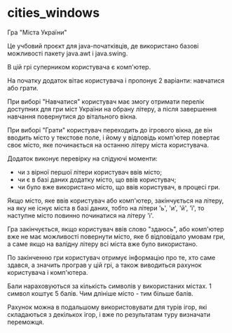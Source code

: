 # cities_windows
Гра "Міста України"

Це учбовий проєкт для java-початківців, де використано базові можливості пакету java.awt і java.swing.

В цій грі суперником користувача є комп'ютер.

На початку додаток вітає користувача і пропонує 2 варіанти: навчатися або грати.

При виборі "Навчатися" користувач має змогу отримати перелік доступних для гри міст України на обрану літеру, а після завершення навчання повернутися до вітального вікна.

При виборі "Грати" користувач переходить до ігрового вікна, де він вводить місто у текстове поле, і йому у відповідь комп'ютер повертає своє місто, яке починається на останню літеру міста користувача.

Додаток виконує перевірку на слідуючі моменти:
- чи з вірної першої літери користувач ввів місто;
- чи є в базі даних додатку місто, що ввів користувач;
- чи було вже використано місто, що ввів користувач, в процесі гри.

Якщо місто, яке ввів користувач або комп'ютер, закінчується на літеру, на яку не існує міста в базі даних, тобто на літери 'ь', 'и', 'й', 'ї', то наступне місто повинно починатися на літеру 'і'.

Гра закінчується, якщо користувач ввів слово "здаюсь", або комп'ютер вже не має можливості повернути місто, яке б відповідало умовам гри, а саме якщо на валідну літеру всі міста вже було використано.

По закінченню гри користувач отримує інформацію про те, хто саме здався, а значить програв у цій грі, а також виводиться рахунок користувача і комп'ютера.

Бали нараховуються за кількість символів у використаних містах. 1 символ коштує 5 балів. Чим длініше місто - тим більше балів.

Рахунок можна в подальшому використовувати для турів ігор, які складаються з декількох ігор, і вже по результатам туру визначати переможця.
